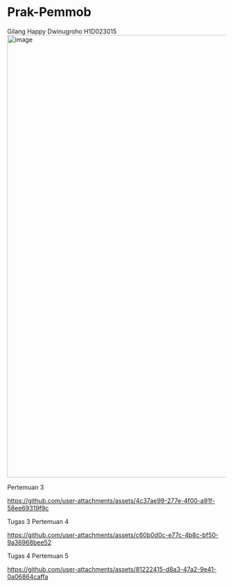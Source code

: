 # Prak-Pemmob
Gilang Happy Dwinugroho
H1D023015
<img width="1919" height="1019" alt="image" src="https://github.com/user-attachments/assets/d1db6087-c182-4927-a529-cf3d02318aa5" />

Pertemuan 3


https://github.com/user-attachments/assets/4c37ae99-277e-4f00-a91f-58ee69319f9c

Tugas 3 Pertemuan 4

https://github.com/user-attachments/assets/c60b0d0c-e77c-4b8c-bf50-9a36968bee52

Tugas 4 Pertemuan 5

https://github.com/user-attachments/assets/81222415-d8a3-47a2-9e41-0a06864caffa




